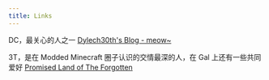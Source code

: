 ```yaml
---
title: Links
---
```


DC，最关心的人之一
<a href="https://sora.ink" rel="external nofollow noopener noreferrer" target="_blank">Dylech30th's Blog - meow~</a>

3T，是在 Modded Minecraft 圈子认识的交情最深的人，在 Gal 上还有一些共同爱好
<a href="https://blog.tritusk.info" rel="external nofollow noopener noreferrer" target="_blank">Promised Land of The Forgotten</a>